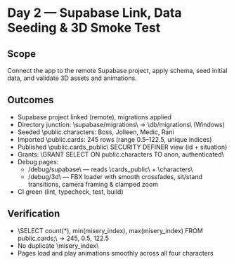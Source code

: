 ﻿# Day 2 — Supabase Link, Data Seeding & 3D Smoke Test

## Scope
Connect the app to the remote Supabase project, apply schema, seed initial data, and validate 3D assets and animations.

## Outcomes
- Supabase project linked (remote), migrations applied
- Directory junction: \supabase/migrations\ → \db/migrations\ (Windows)
- Seeded \public.characters\: Boss, Jolleen, Medic, Rani
- Imported \public.cards\: 245 rows (range 0.5–122.5, unique indices)
- Published \public.cards_public\ SECURITY DEFINER view (id + situation)
- Grants: \GRANT SELECT ON public.characters TO anon, authenticated\
- Debug pages:
  - \/debug/supabase\ — reads \cards_public\ + \characters\
  - \/debug/3d\ — FBX loader with smooth crossfades, sit/stand transitions, camera framing & clamped zoom
- CI green (lint, typecheck, test, build)

## Verification
- \SELECT count(*), min(misery_index), max(misery_index) FROM public.cards;\ → 245, 0.5, 122.5
- No duplicate \misery_index\
- Pages load and play animations smoothly across all four characters
